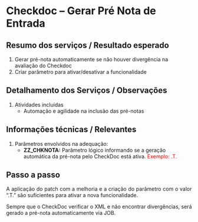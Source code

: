 <style>
    p{
        text-align: justify;
    }
</style>

# Checkdoc – Gerar Pré Nota de Entrada

## Resumo dos serviços / Resultado esperado

1.	Gerar pré-nota automaticamente se não houver divergência na avaliação do Checkdoc
2.	Criar parâmetro para ativar/desativar a funcionalidade


## Detalhamento dos Serviços / Observações

1.	Atividades incluídas
    - Automação e agilidade na inclusão das pré-notas


## Informações técnicas / Relevantes

1.	Parâmetros envolvidos na adequação:
    - **ZZ_CHKNOTA:** Parâmetro lógico informando se a geração automática da pré-nota pelo CheckDoc está ativa.
        <span style="color: red">Exemplo: .T.</span>


## Passo a passo

A aplicação do patch com a melhoria e a criação do parâmetro com o valor “.T.” são suficientes para ativar a nova funcionalidade.

Sempre que o CheckDoc verificar o XML e não encontrar divergências, será gerado a pré-nota automaticamente via JOB.
